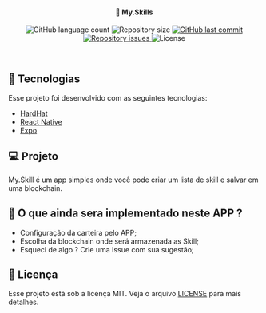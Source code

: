 <h4 align="center">
  🚀 My.Skills
</h4>
<p align="center">
  <img alt="GitHub language count" src="https://img.shields.io/github/languages/count/GuilhermeFM/my.skills">

  <img alt="Repository size" src="https://img.shields.io/github/repo-size/GuilhermeFM/my.skills">
  
  <a href="https://github.com/GuilhermeFM/feedget/commits/master">
    <img alt="GitHub last commit" src="https://img.shields.io/github/last-commit/GuilhermeFM/my.skills">
  </a>

  <a href="https://github.com/Rocketseat/semana-omnistack-10/issues">
    <img alt="Repository issues" src="https://img.shields.io/github/issues/GuilhermeFM/my.skills">
  </a>

  <img alt="License" src="https://img.shields.io/badge/license-MIT-brightgreen">
</p>

<br>

## :rocket: Tecnologias

Esse projeto foi desenvolvido com as seguintes tecnologias:

- [HardHat](https://hardhat.org/)
- [React Native](https://reactnative.dev/)
- [Expo](https://expo.dev/)

## 💻 Projeto

My.Skill é um app simples onde você pode criar um lista de skill e salvar em uma blockchain.

## 🤔 O que ainda sera implementado neste APP ?

- Configuração da carteira pelo APP;
- Escolha da blockchain onde será armazenada as Skill;
- Esqueci de algo ? Crie uma Issue com sua sugestão;

## :memo: Licença

Esse projeto está sob a licença MIT. Veja o arquivo [LICENSE](LICENSE.md) para mais detalhes.
